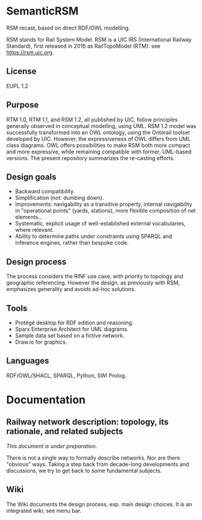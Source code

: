 # SemanticRSM
RSM recast, based on direct RDF/OWL modelling.

RSM stands for Rail System Model. RSM is a UIC IRS (International Railway Standard), first released in 2016 as RailTopoModel (RTM): see https://rsm.uic.org.

## License
EUPL 1.2

## Purpose
RTM 1.0, RTM 1.1, and RSM 1.2, all published by UIC, follow principles generally observed in conceptual modelling, using UML. RSM 1.2 model was successfully transformed into an OWL ontology, using the Ontorail toolset developed by UIC. However, the expressiveness of OWL differs from UML class diagrams. OWL offers possibilities to make RSM both more compact and more expressive, while remaining compatible with former, UML-based versions. The present repository summarizes the re-casting efforts.

## Design goals
* Backward compatibility.
* Simplification (not: dumbing down).
* Improvements: navigability as a transitive property, internal navigability in "operational points" (yards, stations), more flexible composition of net elements...
* Systematic, explicit usage of well-established external vocabularies, where relevant.
* Ability to determine paths under constraints using SPARQL and inference engines, rather than bespoke code.

## Design process
The process considers the RINF use case, with priority to topology and geographic referencing. However the design, as previously with RSM, emphasizes generality and avoids ad-hoc solutions.

## Tools
* Protégé desktop for RDF edition and reasoning.
* Sparx Enterprise Architect for UML diagrams.
* Sample data set based on a fictive network.
* Draw.io for graphics.

## Languages
RDF/OWL/SHACL, SPARQL, Python, SWI Prolog.

# Documentation
## Railway network description: topology, its rationale, and related subjects
_This document is under preparation._

There is not a single way to formally describe networks. Nor are there "obvious" ways. Taking a step back from decade-long developments and discussions, we try to get back to some fundamental subjects.

## Wiki
The Wiki documents the design process, esp. main design choices. It is an integrated wiki; see menu bar.
